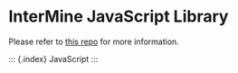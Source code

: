 # InterMine JavaScript Library

Please refer to [this repo](https://github.com/alexkalderimis/imjs) for more information.

::: {.index} JavaScript :::

